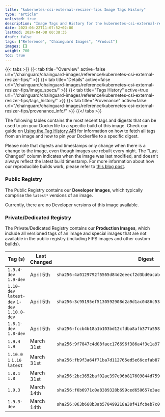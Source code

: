 ```yaml
---
title: "kubernetes-csi-external-resizer-fips Image Tags History"
type: "article"
unlisted: true
description: "Image Tags and History for the kubernetes-csi-external-resizer-fips Chainguard Image"
date: 2023-06-22T11:07:52+02:00
lastmod: 2024-04-08 00:38:35
draft: false
tags: ["Reference", "Chainguard Images", "Product"]
images: []
weight: 700
toc: true
---
```


{{< tabs >}}
{{< tab title="Overview" active=false url="/chainguard/chainguard-images/reference/kubernetes-csi-external-resizer-fips/" >}}
{{< tab title="Details" active=false url="/chainguard/chainguard-images/reference/kubernetes-csi-external-resizer-fips/image_specs/" >}}
{{< tab title="Tags History" active=true url="/chainguard/chainguard-images/reference/kubernetes-csi-external-resizer-fips/tags_history/" >}}
{{< tab title="Provenance" active=false url="/chainguard/chainguard-images/reference/kubernetes-csi-external-resizer-fips/provenance_info/" >}}
{{</ tabs >}}

The following tables contains the most recent tags and digests that can be used to pin your Dockerfile to a specific build of this image. Check our guide on [Using the Tag History API](/chainguard/chainguard-images/using-the-tag-history-api/) for information on how to fetch all tags from an image and how to pin your Dockerfile to a specific digest.

Please note that digests and timestamps only change when there is a change to the image, even though images are rebuilt every night. The "Last Changed" column indicates when the image was last modified, and doesn't always reflect the latest build timestamp. For more information about how our reproducible builds work, please refer to [this blog post](https://www.chainguard.dev/unchained/reproducing-chainguards-reproducible-image-builds).

### Public Registry
The Public Registry contains our **Developer Images**, which typically comprise the `latest*` versions of an image.

Currently, there are no Developer versions of this image available.

### Private/Dedicated Registry
The Private/Dedicated Registry contains our **Production Images**, which include all versioned tags of an image and special images that are not available in the public registry (including FIPS images and other custom builds).

| Tag (s)                                       | Last Changed | Digest                                                                    |
|-----------------------------------------------|--------------|---------------------------------------------------------------------------|
|  `1.9.4-dev` `1.9-dev`                        | April 5th    | `sha256:4a0129792f5565d84d2eeecf2d3bd0acab65fa2cb9462a815075488a851d05f2` |
|  `1.10-dev` `latest-dev` `1-dev` `1.10.0-dev` | April 5th    | `sha256:3c95195ef5130592908d2a9d1ac0486c53a43569a833d8a0e99bac85ee09cddb` |
|  `1.8.1-dev` `1.8-dev`                        | April 5th    | `sha256:fccb4b18a1b103bd12cfdba8afb377a5589e215d4b4a118c5565abbc3b282ee5` |
|  `1.9.4` `1.9`                                | March 31st   | `sha256:9f7847c4d08faec176696f386a4f3e1a9746ab60dcc0b70906738f8c16e578c3` |
|  `1.10.0` `1` `1.10` `latest`                 | March 31st   | `sha256:fb9f3a64f71ba7d112765ed5e66cefab87bc17306fc2a7ec140066ad98011a80` |
|  `1.8.1` `1.8`                                | March 31st   | `sha256:2bc3652baf02ae397e06b817609844d759deae375bb1122b941a07d62e889fb4` |
|  `1.9.3`                                      | March 14th   | `sha256:f0b6971c0a8389328b699ced650657e3aeb81f0a390b77592e22937471c9864d` |
|  `1.9.3-dev`                                  | March 14th   | `sha256:063b668b3ab570499218a30f41fcbeb7c04e5cd79411084f5f47c8ebee228cd7` |

